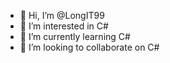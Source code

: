 - 👋 Hi, I’m @LongIT99
- 👀 I’m interested in C#
- 🌱 I’m currently learning C#
- 💞️ I’m looking to collaborate on C#

<!---
LongIT99/LongIT99 is a ✨ special ✨ repository because its `README.md` (this file) appears on your GitHub profile.
You can click the Preview link to take a look at your changes.
--->
